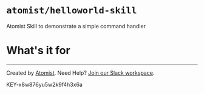 # `atomist/helloworld-skill`

<!---atomist-skill-description:start--->

Atomist Skill to demonstrate a simple command handler

<!---atomist-skill-description:end--->
<!---atomist-skill-readme:start--->
 
# What's it for 

<!---atomist-skill-readme:end--->
 
---  
 
Created by [Atomist][atomist].
Need Help?  [Join our Slack workspace][slack]. 
                          
[atomist]: https://atomist.com/ (Atomist - How Teams Deliver Software)
[slack]: https://join.atomist.com/ (Atomist Community Slack)
 
   
    
     
        
    
 
 
KEY-x8w876yu5w2k9f4h3x6a
